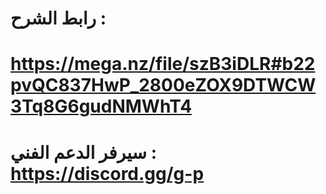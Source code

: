 # رابط الشرح :
# https://mega.nz/file/szB3iDLR#b22pvQC837HwP_2800eZOX9DTWCW3Tq8G6gudNMWhT4

# سيرفر الدعم الفني : https://discord.gg/g-p
